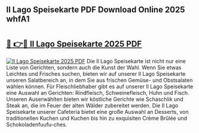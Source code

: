 ## Il Lago Speisekarte PDF Download Online 2025 whfA1

# <h2><a href="http://gcazif.nevu.top/?p=Il+Lago+Speisekarte">🔗 👉🔴 Il Lago Speisekarte 2025 PDF</a></h2>

[![Il Lago Speisekarte 2025 PDF](https://i.imgur.com/dBaPXMq.png)](http://gcazif.nevu.top/?p=Il+Lago+Speisekarte)
Die Il Lago Speisekarte ist nicht nur eine Liste von Gerichten, sondern auch die Kunst der Wahl. Wenn Sie etwas Leichtes und Frisches suchen, bieten wir auf unserer Il Lago Speisekarte unseren Salatbereich an, in dem Sie aus frischen Gemüse- und Obstsalaten wählen können. Für Fleischliebhaber gibt es auf unserer Il Lago Speisekarte eine Auswahl an Gerichten: Rindfleisch, Schweinefleisch, Huhn und Fisch. Unseren Auserwählten bieten wir köstliche Gerichte wie Schaschlik und Steak an, die im Feuer der alten Wälder zubereitet werden. Die Il Lago Speisekarte unserer Cafeteria bietet eine große Auswahl an Desserts, von traditionellen Kuchen und Kuchen bis hin zu exquisiten Crème Brûlée und Schokoladenfuufu-ches.
